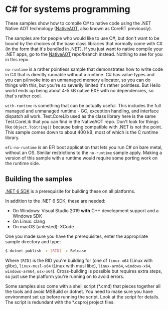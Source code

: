 # C# for systems programming

These samples show how to compile C# to native code using the .NET Native AOT technology ([NativeAOT](https://github.com/dotnet/runtimelab/tree/feature/NativeAOT), also known as CoreRT previously).

The samples are for people who would like to use C#, but don't want to be bound by the choices of the base class libraries that normally come with C# (in the form that it's bundled in .NET). If you just want to native compile your .NET apps, go to the [NativeAOT](https://github.com/dotnet/runtimelab/tree/feature/NativeAOT) repo/branch instead. Nothing to see for you in this repo.

`no-runtime` is a rather pointless sample that demonstrates how to write code in C# that is directly runnable without a runtime. C# has value types and you can p/invoke into an unmanaged memory allocator, so you can do things with this, but you're so severily limited it's rather pointless. But Hello world ends up being about 4-5 kB native EXE with no dependencies, so that's rather cool.

`with-runtime` is something that can be actually useful. This includes the full managed and unmanaged runtime - GC, exception handling, and interface dispatch all work. Test.CoreLib used as the class library here is the same Test.CoreLib that you can find in the NativeAOT repo. Don't look for things like `Object.ToString()` because being compatible with .NET is not the point. This sample comes down to about 400 kB, most of which is the C runtime library.

`efi-no-runtime` is an EFI boot application that lets you run C# on bare metal, without an OS. Similar restrictions to the `no-runtime` sample apply. Making a version of this sample with a runtime would require some porting work on the runtime side.

## Building the samples

[.NET 6 SDK](https://dotnet.microsoft.com/download) is a prerequisite for building these on all platforms.

In addition to the .NET 6 SDK, these are needed:
* On Windows: Visual Studio 2019 **with** C++ development support and a Windows SDK
* On Linux: clang
* On macOS (untested): XCode

One you made sure you have the prerequisites, enter the appropriate sample directory and type:

```bash
$ dotnet publish -r [RID] -c Release
```

Where `[RID]` is the RID you're building for (one of `linux-x64` (Linux with glibc), `linux-musl-x64` (Linux with musl libc), `linux-arm64`, `windows-x64`, `windows-arm64`, `osx-x64`). Cross-building is possible but requires extra steps, so just use the platform you're running on to avoid errors.

Some samples also come with a shell script (*.cmd) that pieces together all the tools and avoid MSBuild or dotnet. You need to make sure you have environment set up before running the script. Look at the script for details. The script is redundant with the *.csproj project files.
